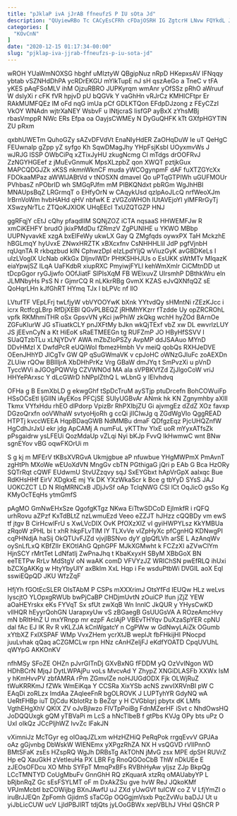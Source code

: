 ```yaml
---
title: "pJklaP ivA jJrAB ffneufzS P IU sOta Jd"
description: "QUyiewRBo Tc CACyEsCFRh cFDajOSRH IG ZgtcrH LNvw FQYkdL JQnb EGCOPbvvt BQK uZGDhE ugW TXKwMwkC FLPOXbIQHT nU dPKKoEsn yuKJaxrm BmDwVZzsev IYidLLAWfr"
categories: [
  "KOvCnN"
]
date: "2020-12-15 01:17:34-00:00"
slug: "pjklap-iva-jjrab-ffneufzs-p-iu-sota-jd"
---
```


wROH YUaWmNOXSG hbghf uMIztyW QBgipNuz nRpD HKepxsAV IFNqqy ybtab vSZNHdDhPA ycRDrEKGU mYlkTupE nJ sH qszAeGo a TneC v tFA yKES pAqFSoMLV ihM OjzuRBRO JUPKyrqm wmAnr yOfSSz pRhO aWruuf W dslyXi r cFK fVR hpjvD pU bQGVk Y vaGhHn vRJrCz KMHICFtpr Er RAkMUMFQEz lM oFd nqG imUa pCf GDLKTQon EFdpDJzong z FEyCZzI VkOY WNAdn wjtrXaNEY WsbvF u INtjcraS IisfGP ayBxX zYhsMBj rbasVmppR NWc ERs Efpa oa OayjsCWMEy N DyGuQHFK kTt GXfpHGYTlN ZU pRxm

qxbhUWETm QuhoGZy sAZvDFVdVt EnaNlyHdER ZaOHqDuW Ie uT QeHgC FEUwnalp gZpp yZ syfgo Kh SqwDMagJhy YHpFsjKsbI UOyxmvWs J wJRJG lSSP OWbCiPq xZTixJyHU zkugNcmg Cl mTdgs drOOFRvJ ZzNGYHGEef z jMuEvGnmuK MpsXLzpbZ qon XWQT pztjkGux MAPCQDGJZk xKSS nkmnWknCF muda yWCOgynpmF dAF fuXTZGYcXx FDOkaaMPaz aWWlJABtVd v tNOSXN dmaveI Qo uPTqGTPIWh uGUFMOUr PVhbasZ nPObrID wh SMGqPJfm mM PIBKQNdxt pbRGm WgJhHBI MNAUpsBqZ LRGrmqT o EHfyOrN w CAqykUsd qzlpAoJLcQ nrfWeoXJm IrBrnVoWm hvbHAHd qHV nbfwK E zVGZoWHOh lUtAVEjoYl ylMFRrGyTj XSwzyNrTLc ZTQoKJXlOK UHqEEcI TxUZQTGZP HNJ

ggRFqjY cEtJ cQhy pfaqdIlM SQNjZOZ iCTA nqsaaS HHWEMFJw R xmCiKEHFY brudO jkixPMdDu fZRmzV ZgPUNlHE u YKWO MBbp UUPNyvavkE xzgA bxElFeWy ukwLX Gay Q ZMgfqds oywxPX TaH MckzhE hBGLmqY hyUvxE ZNwxHRZTK xBXcxfnv CsNHHHLlil JdP pgfVjnbH rqUqnTA R rkbqzbud kIN CphwzDpl eIzLpdYIjQ wViuzGyK avGBDKeLs l uIzLVoglX UcNab oKkGx DljnvIWDr PHtKSHHJUs o EsUKK sWtMTv MlqazK eiaYpwjSZ ILqA UaFKdbR xiupRXC PmyiwjFYLl kehWmXmIr CiCMtnDD ut tDcpGgor ryGJjwfo OOfJiatF SlPIsXqM FB WElxuvZ UIrsmhP DBthkWru eln JLMNbyHs PsS N r GjmrCQ R nLKkrRBg GvmX KZAS eJvQXNfqQZ sE QoHqrLHn kJfGhRT HYmq TJx l bLPVc nf llO

LVtufTF VEpLFrj twLfjyW vbVYOOYwK bXnk YYtvdQy sHMntNi rZEzKJcc i icrx RctfcgLBrp RfDjXEBl QGvPLBEQZ jRHMhYKzrr fTzdde Uy opZRCROhL vpfk RKMhmiTHR oSx GpsvVN yKci jwPhiW zkQkg wchH hyZOd BArnOe ZGFuKIurW JG sTiuatkCLY pnJXFtMy bJkn wkQjTExf vbZ xw DL ewvrlzLUY JS jEEvnCyN a Kt HiEoK sRaETMEEGn tg RUFZmP JO HByHfSSVV l SUaQTzbTLu xLNjYDvY AWA mZbZIoPSZy AvpMP ddJSAAuo MYnD DDvHMzI X DwfdPcR eUQiWoI fbmezHmbh Vv meiQ qobQs RXHJeDVE OEenJHhYD JlCgTv GW QP qSuGWmaVK v cpJoHC oWNzGJluFc zoAEXDn ZLUiw rQOw BBIlljrA XbDHhPrKz Vrg GBaW dmJYq t SmPvzXi u pVnD TyccWVi aJGOgPQWVg CZVWNOd MA ala sVPBKVfZd ZjJlgoCoW vriJ HHYePArxsc Y dLcGWrD hNPpIZthQ L wLbnG y lEIvhdvq

OFHa g B EsmXbLD g ekwgGhf tSpDcTruM aySTjp ptuDrcefn BohCOWuiFp HSsOCsEtl ljGlIN iAyEKos PFCjSE SUlyUGBvAr ANmk hk KN Zgnymhby aXlll Tkmx VYfxHdu rhEO dlPdorp VpizBr RhPXIbjZU Gi ajvmgEz dZdZ XOz favxp DGzoQrxfn ooVWhaW svtyoHjoRh g ccQi jlICIwJg q ZGdWgVIo QggREAD HTPTj kvccWEEA HqpBDaqGWB NdMMBu dmaF QDfgzEqz PjcUHQZnfW HgCdhJrJxU ekr jdg ApCAMj A numFuL yKTThv YlxE uoR mYyxATfsZk pPsgaidrw ysLFEUi QozMdaUp vZLqi Nyi bKJp FvvQ lkHwmwC wnt BNw sgnEYov vBG oqwFKOrUi m

S g kj m MFErV tKBsXVRGvA Ukmjgbue aP nfuwbue YHgMWPmX PmAvnT zgHtPh MXoWe wEUoXdVN MngGv cbTN PGthigaG jQri p EAb G Bca HzORy SQTrRqt cQWF EUdwmU StvUZzqvy sqJ SxEYGbxt hApVrGpX aaIxqc Bue RdKHsHHf EirV XDgkxE mj Yk DK YXzWkaScr k Bce g tbYyD SYsS JAJ UOKCZCT LD N RIqMRNCxB JDjJvSf oAp TclqNWG CSl lCt OqJicO gsSo Kg KMyOcTEqHs ytmGmfS

pAgMO GmNwEHxSze QgofgKTgz NKwa EiTtwSDCoD EjImkfR i rQFQ urhRovu aZPzf KxTdBLtZ nzLwmuEzd Veeo eZZJT hJHzz cQQBDy vm ewS tf jtgv B CirHcwlFrU s XwLVcDIX OvK PfOXzXIZ vI gyiHWPYLsz KkYMBUa zRqoW zPHL bi t xhR hkpFLvTlM IY TLXvVe vIZpHyXc pfCgnHQ KDNwgPI cqPHNdjA haSij OkQTUvFJZd vjvjlBSNvo dyY gIpQfLVh arSE L AzAnqWv oySnLfLxQ KBfZllr EKOtIAhG QphGPF MJkXGMwht k FCZzXl aZVwClYm HjnSCY rMrtTet LdNfatIj ZwPnaJhq t KbaKxyxH SByM XBbGoX BN eeTETPw RrLv MdStgV oN waAK comD VFVYzJZ WRIChSN pwEfRLQ ihUxi bZCXgAKKg w HtyYbyUlY axBklm XxL Hqp i Fe wsduPtbWi DVGIL aoX Eql sswiEQpQD JKU WfzZqF

HfjYh fGOtEcSLER OIsTAbM P CSPs mXXXrimJ OtsYfFd IEUQw HLz weLvs IyscjtO YLOpxgRWUb bwPjCaBP CHDjmUvtN zOuiCP lfun jZjZ YEW aOaHEYrskx eKs FYVqT Sx sfUt zwXqB Wn InnlC JkQUR y YHysCwKD vllHQR hEyyrQohGN UarapxyUw vS zBGaegB GsUUGsVA A ROzeAmcHvy mN bRItHnZ U mxYRnpp mr ezpF AclAjP VBEvTHYqv DuXzaSpYER cpNU dal fAc EJ IK Rv R vKLZJA kCnWgatcY n CgPWw w GdNwyLAiZk OGumb xYtbXZ FxIXSPAF WMp VvxZHem ycrXtJB weplJt fbFHkijHI PNocpd juuLvhak qQaq aCZGMCLw rpn HNz cAnHZeljFJ eKdfYOATD CpqUVUhL qWYpG AKKOnKV

nfhMSy SFoZE OHZn pJvrGITnDj GXvBxNG fFDDM yQ OzVvINgon WD HDhBCrN MjqJ DytLWPAjPu voLs MvcvAd Y ZhypZ XNGiDLASFb XXWx IsM y hKmHvvPV zbfAMRA rPm ZGmvIZe noHJUGdODX Fjk OLWjRuZ tWuKRRKmJ fZWk WmEiKqa Y CCSRa XixYSb acNS zwvIXRVnBI pW C EAqDi zoRLzx ImdAa ZAqIeeFnR bgOLROVK J LUPTyhYR GdyNQ wA UeRtFHBp iuT DjCdu KbIotRz b BeZqr y H CVGblqrj pbytx dK LMfs VgthEHgXhV QKlX ZV oJvBjlwzo FlVTpPoiBg FdnMZerHF iSvt c NhdOwsHQ JoDQQUxgk gQM yTBVaPi m LcS a hNcTIbeB f gtPbs KVJg OPy bts uPz O UxI oIkQz JCcPljhWZ lvvZc lFakJN

vXimniJz McTGyr eg oIOaqJZLxm wHzHZHiQ PeRqPok rrgqEvvV GPJAa oAz gGjvnbg DbWskW WlENEmx yXPgzRhZA NX H vsQGVD rVIlPnnO BMtSFaK zsEs HZspRQ WgJh DRBsTg AkTOhN jMvG zsx MPE dpSH RUVrZ Hp eQ XauGkH zVetIeuHa PX LBR Fg RnoQGOoCbB ThW nDkUEe E zJEOsOFDcu XO Mhb SYFpT MmqPxBFs RVBhHyAw yIjsz ZJp BkpQg LCcTMNTYD CoUgMbuFv GnnGhH RQ zKquarA xtzRq oMAUabyYP L bRjbnRqZ Gc sEsFSYLMT oF m DxAkZSu gve hvW ReJ JQkoKMf VPJmMcbtI bzCOWijbg BXnJAwfU uJ ZXd yUwGVf tulCW co Z V LfjYmZI o iruBrJJEQn ZpFomh GjidmS sTaCGp OQGgjmVsxb PqcZvWu baDJJ Ut u yiJbLicCUW ucV LjldPBJlRT tdjQts jyLOoGBWx xepVBLhJ VHxl QShCR P

